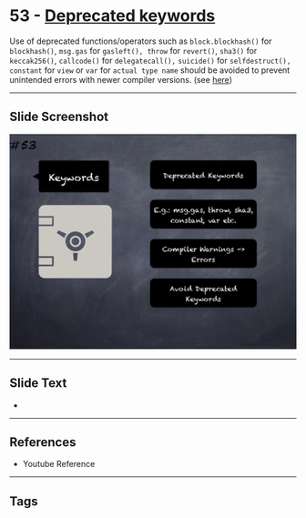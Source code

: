 # 53 - [Deprecated keywords](Deprecated%20keywords.md)
Use of deprecated functions/operators such as `block.blockhash()` for `blockhash()`, `msg.gas` for `gasleft(), throw` for `revert()`, `sha3()` for `keccak256()`, `callcode()` for `delegatecall(),` `suicide()` for `selfdestruct(), constant` for `view` or `var` for `actual type name` should be avoided to prevent unintended errors with newer compiler versions. (see [here](https://swcregistry.io/docs/SWC-111))

___
## Slide Screenshot
![053.png](../images/pitfalls_and_best_practices101/053.png)
___
## Slide Text
- 
___
## References
- Youtube Reference
___
## Tags